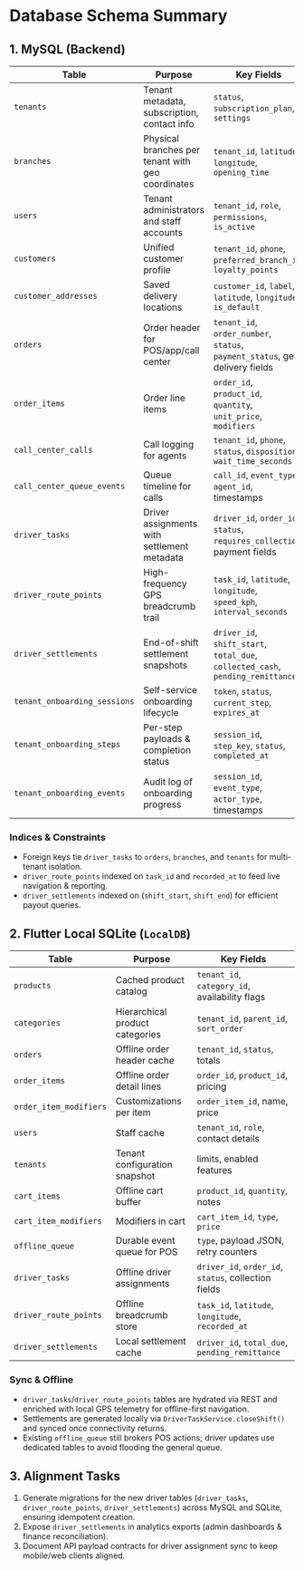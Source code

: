 # Database Schema Summary

## 1. MySQL (Backend)
| Table | Purpose | Key Fields |
| --- | --- | --- |
| `tenants` | Tenant metadata, subscription, contact info | `status`, `subscription_plan`, `settings` |
| `branches` | Physical branches per tenant with geo coordinates | `tenant_id`, `latitude`, `longitude`, `opening_time` |
| `users` | Tenant administrators and staff accounts | `tenant_id`, `role`, `permissions`, `is_active` |
| `customers` | Unified customer profile | `tenant_id`, `phone`, `preferred_branch_id`, `loyalty_points` |
| `customer_addresses` | Saved delivery locations | `customer_id`, `label`, `latitude`, `longitude`, `is_default` |
| `orders` | Order header for POS/app/call center | `tenant_id`, `order_number`, `status`, `payment_status`, geo delivery fields |
| `order_items` | Order line items | `order_id`, `product_id`, `quantity`, `unit_price`, `modifiers` |
| `call_center_calls` | Call logging for agents | `tenant_id`, `phone`, `status`, `disposition`, `wait_time_seconds` |
| `call_center_queue_events` | Queue timeline for calls | `call_id`, `event_type`, `agent_id`, timestamps |
| `driver_tasks` | Driver assignments with settlement metadata | `driver_id`, `order_id`, `status`, `requires_collection`, payment fields |
| `driver_route_points` | High-frequency GPS breadcrumb trail | `task_id`, `latitude`, `longitude`, `speed_kph`, `interval_seconds` |
| `driver_settlements` | End-of-shift settlement snapshots | `driver_id`, `shift_start`, `total_due`, `collected_cash`, `pending_remittance` |
| `tenant_onboarding_sessions` | Self-service onboarding lifecycle | `token`, `status`, `current_step`, `expires_at` |
| `tenant_onboarding_steps` | Per-step payloads & completion status | `session_id`, `step_key`, `status`, `completed_at` |
| `tenant_onboarding_events` | Audit log of onboarding progress | `session_id`, `event_type`, `actor_type`, timestamps |

### Indices & Constraints
- Foreign keys tie `driver_tasks` to `orders`, `branches`, and `tenants` for multi-tenant isolation.
- `driver_route_points` indexed on `task_id` and `recorded_at` to feed live navigation & reporting.
- `driver_settlements` indexed on (`shift_start`, `shift_end`) for efficient payout queries.

## 2. Flutter Local SQLite (`LocalDB`)
| Table | Purpose | Key Fields |
| --- | --- | --- |
| `products` | Cached product catalog | `tenant_id`, `category_id`, availability flags |
| `categories` | Hierarchical product categories | `tenant_id`, `parent_id`, `sort_order` |
| `orders` | Offline order header cache | `tenant_id`, `status`, totals |
| `order_items` | Offline order detail lines | `order_id`, `product_id`, pricing |
| `order_item_modifiers` | Customizations per item | `order_item_id`, name, price |
| `users` | Staff cache | `tenant_id`, `role`, contact details |
| `tenants` | Tenant configuration snapshot | limits, enabled features |
| `cart_items` | Offline cart buffer | `product_id`, `quantity`, notes |
| `cart_item_modifiers` | Modifiers in cart | `cart_item_id`, `type`, `price` |
| `offline_queue` | Durable event queue for POS | `type`, payload JSON, retry counters |
| `driver_tasks` | Offline driver assignments | `driver_id`, `order_id`, `status`, collection fields |
| `driver_route_points` | Offline breadcrumb store | `task_id`, `latitude`, `longitude`, `recorded_at` |
| `driver_settlements` | Local settlement cache | `driver_id`, `total_due`, `pending_remittance` |

### Sync & Offline
- `driver_tasks`/`driver_route_points` tables are hydrated via REST and enriched with local GPS telemetry for offline-first navigation.
- Settlements are generated locally via `DriverTaskService.closeShift()` and synced once connectivity returns.
- Existing `offline_queue` still brokers POS actions; driver updates use dedicated tables to avoid flooding the general queue.

## 3. Alignment Tasks
1. Generate migrations for the new driver tables (`driver_tasks`, `driver_route_points`, `driver_settlements`) across MySQL and SQLite, ensuring idempotent creation.
2. Expose `driver_settlements` in analytics exports (admin dashboards & finance reconciliation).
3. Document API payload contracts for driver assignment sync to keep mobile/web clients aligned.
